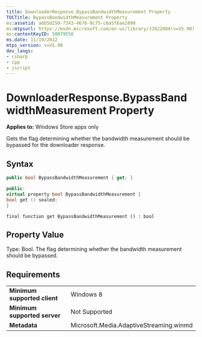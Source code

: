 ```yaml
---
title: DownloaderResponse.BypassBandwidthMeasurement Property
TOCTitle: BypassBandwidthMeasurement Property
ms:assetid: a6b5d250-7343-4676-9c75-c6a5f6ae2890
ms:mtpsurl: https://msdn.microsoft.com/en-us/library/JJ822804(v=VS.90)
ms:contentKeyID: 50079558
ms.date: 11/19/2012
mtps_version: v=VS.90
dev_langs:
- csharp
- cpp
- jscript
---
```


# DownloaderResponse.BypassBandwidthMeasurement Property

**Applies to:** Windows Store apps only

Gets the flag determining whether the bandwidth measurement should be bypassed for the downloader response.

## Syntax

```csharp
public bool BypassBandwidthMeasurement { get; }
```

```cpp
public:
virtual property bool BypassBandwidthMeasurement {
bool get () sealed;
}
```

```jscript
final function get BypassBandwidthMeasurement () : bool
```

## Property Value

Type: Bool. The flag determining whether the bandwidth measurement should be bypassed.

## Requirements

|||
|--- |--- |
|**Minimum supported client**|Windows 8|
|**Minimum supported server**|Not Supported|
|**Metadata**|Microsoft.Media.AdaptiveStreaming.winmd|

